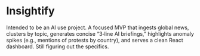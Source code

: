 # Insightify
Intended to be an AI use project. A focused MVP that ingests global news, clusters by topic, generates concise “3‑line AI briefings,” highlights anomaly spikes (e.g., mentions of protests by country), and serves a clean React dashboard. Still figuring out the specifics.
